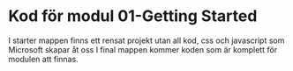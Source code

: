 # Kod för modul 01-Getting Started

I starter mappen finns ett rensat projekt utan all kod, css och javascript som Microsoft skapar åt oss
I final mappen kommer koden som är komplett för modulen att finnas.